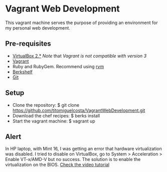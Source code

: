 Vagrant Web Development
=======================

This vagrant machine serves the purpose of providing an environment for my personal web development.

Pre-requisites
--------------

* [VirtualBox 2.*](https://www.virtualbox.org/wiki/Downloads) *Note* that _Vagrant is not compatible with version 3_
* [Vagrant](http://www.vagrantup.com/downloads.html)
* Ruby and RubyGem. Recommend using [rvm](http://rvm.io/)
* [Berkshelf](http://berkshelf.com/)
* [Git](http://git-scm.com/)

Setup
-----

* Clone the repository: $ git clone https://github.com/titomiguelcosta/VagrantWebDevelopment.git
* Download the chef recipes: $ berks install
* Start the vagrant machine: $ vagrant up

Alert
-----

In HP laptop, with Mint 16, I was getting an error that hardware virtualization was disabled.
I tried to disable on VirtualBox, go to System > Acceleration > Enable VT-x/AMD-V but no success.
The solution is to enable the virtualization on the BIOS. [Check the video tutorial](http://www.youtube.com/watch?v=lkLnsgghWRw)
